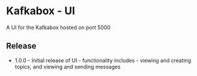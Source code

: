 # Kafkabox - UI

A UI for the Kafkabox hosted on port 5000

## Release

- 1.0.0 - Initial release of UI - functionality includes - viewing and creating topics, and viewing and sending messages
